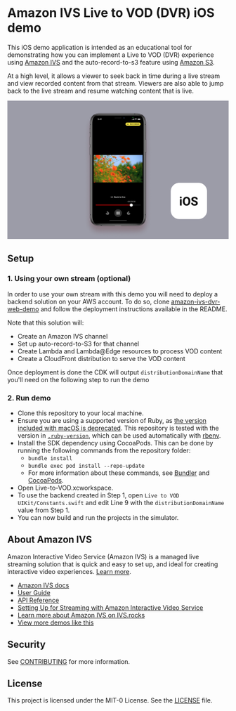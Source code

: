 # Amazon IVS Live to VOD (DVR) iOS demo

This iOS demo application is intended as an educational tool for demonstrating how you can implement a Live to VOD (DVR) experience using [Amazon IVS](https://aws.amazon.com/ivs/) and the auto-record-to-s3 feature using [Amazon S3](https://aws.amazon.com/s3/).

At a high level, it allows a viewer to seek back in time during a live stream and view recorded content from that stream. Viewers are also able to jump back to the live stream and resume watching content that is live.

<img src="app-screenshot.png" alt="An iPhone with the demo application running on the screen." />

## Setup

### 1. Using your own stream (optional)

In order to use your own stream with this demo you will need to deploy a backend solution on your AWS account. To do so, clone [amazon-ivs-dvr-web-demo](https://github.com/aws-samples/amazon-ivs-dvr-web-demo) and follow the deployment instructions available in the README.

Note that this solution will:

- Create an Amazon IVS channel
- Set up auto-record-to-S3 for that channel
- Create Lambda and Lambda@Edge resources to process VOD content
- Create a CloudFront distribution to serve the VOD content

Once deployment is done the CDK will output `distributionDomainName` that you'll need on the following step to run the demo

### 2. Run demo

- Clone this repository to your local machine.
- Ensure you are using a supported version of Ruby, as [the version included with macOS is deprecated](https://developer.apple.com/documentation/macos-release-notes/macos-catalina-10_15-release-notes#Scripting-Language-Runtimes). This repository is tested with the version in [`.ruby-version`](./.ruby-version.md), which can be used automatically with [rbenv](https://github.com/rbenv/rbenv#installation).
- Install the SDK dependency using CocoaPods. This can be done by running the following commands from the repository folder:
  - `bundle install`
  - `bundle exec pod install --repo-update`
  - For more information about these commands, see [Bundler](https://bundler.io/) and [CocoaPods](https://guides.cocoapods.org/using/getting-started.html).
- Open Live-to-VOD.xcworkspace.
- To use the backend created in Step 1, open `Live to VOD UIKit/Constants.swift` and edit Line 9 with the `distributionDomainName` value from Step 1.
- You can now build and run the projects in the simulator.

## About Amazon IVS

Amazon Interactive Video Service (Amazon IVS) is a managed live streaming solution that is quick and easy to set up, and ideal for creating interactive video experiences. [Learn more](https://aws.amazon.com/ivs/).

- [Amazon IVS docs](https://docs.aws.amazon.com/ivs/)
- [User Guide](https://docs.aws.amazon.com/ivs/latest/userguide/)
- [API Reference](https://docs.aws.amazon.com/ivs/latest/APIReference/)
- [Setting Up for Streaming with Amazon Interactive Video Service](https://aws.amazon.com/blogs/media/setting-up-for-streaming-with-amazon-ivs/)
- [Learn more about Amazon IVS on IVS.rocks](https://ivs.rocks/)
- [View more demos like this](https://ivs.rocks/examples)

## Security

See [CONTRIBUTING](CONTRIBUTING.md#security-issue-notifications) for more information.

## License

This project is licensed under the MIT-0 License. See the [LICENSE](LICENSE) file.

